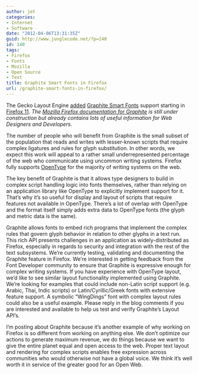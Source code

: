 ```yaml
---
author: jet
categories:
- Internet
- Software
date: "2012-04-06T13:31:35Z"
guid: http://www.junglecode.net/?p=140
id: 140
tags:
- Firefox
- Fonts
- Mozilla
- Open Source
- Text
title: Graphite Smart Fonts in Firefox
url: /graphite-smart-fonts-in-firefox/
---
```


The Gecko Layout Engine [added](https://bugzilla.mozilla.org/show_bug.cgi?id=631479 "Bugzilla: Adding Graphite support to Gecko") [Graphite Smart Fonts](http://scripts.sil.org/cms/scripts/page.php?site_id=projects&item_id=graphite_home "Graphite Smart Fonts (SIL)") support starting in [Firefox 11](http://www.mozilla.org/en-US/firefox/fx/ "Get Firefox"). *The [Mozilla Firefox documentation for Graphite](http://junglecode.net/graphite/ "Graphite Smart Fonts in Firefox") is still under construction but already contains lots of useful information for Web Designers and Developers.*

The number of people who will benefit from Graphite is the small subset of the population that reads and writes with lesser-known scripts that require complex ligatures and rules for glyph substitution. In other words, we expect this work will appeal to a rather small underrepresented percentage of the web who communicate using uncommon writing systems. Firefox fully supports [OpenType](http://en.wikipedia.org/wiki/OpenType "Wikipedia: OpenType") for the majority of writing systems on the web.

The key benefit of Graphite is that it allows type designers to build in complex script handling logic into fonts themselves, rather than relying on an application library like OpenType to explicitly implement support for it. That’s why it’s so useful for display and layout of scripts that require features not available in OpenType. There’s a lot of overlap with OpenType and the format itself simply adds extra data to OpenType fonts (the glyph and metric data is the same).

Graphite allows fonts to embed rich programs that implement the complex rules that govern glyph behavior in relation to other glyphs in a text run. This rich API presents challenges in an application as widely-distributed as Firefox, especially in regards to security and integration with the rest of the text subsystems. We’re currently testing, validating and documenting the Graphite feature in Firefox. We’re interested in getting feedback from the Font Developer community to ensure that Graphite is expressive enough for complex writing systems. If you have experience with OpenType layout, we’d like to see similar layout functionality implemented using Graphite. We’re looking for examples that could include non-Latin script support (e.g. Arabic, Thai, Indic scripts) or Latin/Cyrillic/Greek fonts with extensive feature support. A symbolic “WingDings” font with complex layout rules could also be a useful example. Please reply in the blog comments if you are interested and available to help us test and verify Graphite’s Layout API’s.

I’m posting about Graphite because it’s another example of why working on Firefox is so different from working on anything else. We don’t optimize our actions to generate maximum revenue, we do things because we want to give the entire planet equal and open access to the web. Proper text layout and rendering for complex scripts enables free expression across communities who would otherwise not have a global voice. We think it’s well worth it in service of the greater good for an Open Web.